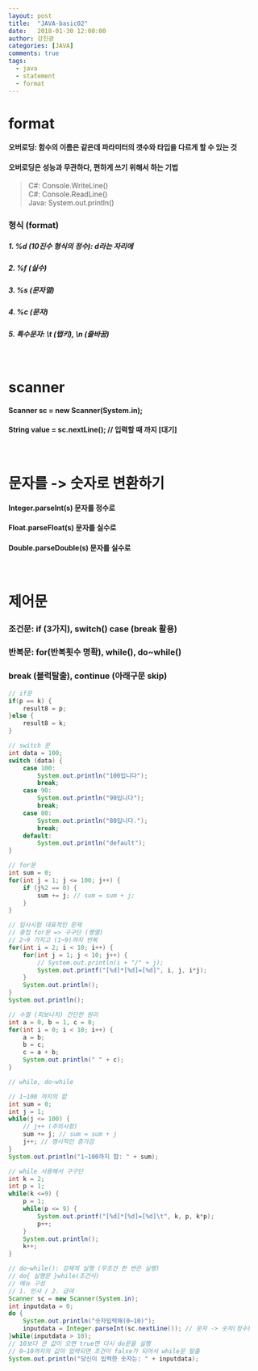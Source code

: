 ```yaml
---
layout: post
title:  "JAVA-basic02"
date:   2018-01-30 12:00:00
author: 강진광
categories: [JAVA]
comments: true
tags:
  - java
  - statement
  - format
---
```

# format
#### 오버로딩: 함수의 이름은 같은데 파라미터의 갯수와 타입을 다르게 할 수 있는 것 
#### 오버로딩은 성능과 무관하다, 편하게 쓰기 위해서 하는 기법
		
> C#: Console.WriteLine()<br>
> C#: Console.ReadLine()<br>
> Java: System.out.println()

### 형식 (format)
##### 1. %d (10진수 형식의 정수): d라는 자리에
##### 2. %f (실수)
##### 3. %s (문자열)
##### 4. %c (문자)
##### 5. 특수문자: \t (탭키), \n (줄바꿈)
<br>

# scanner		
#### Scanner sc = new Scanner(System.in);
#### String value = sc.nextLine(); // 입력할 때 까지 [대기]
<br>

# 문자를 -> 숫자로 변환하기
#### Integer.parseInt(s) 문자를 정수로
#### Float.parseFloat(s) 문자를 실수로
#### Double.parseDouble(s) 문자를 실수로
<br>

# 제어문
### 조건문: if (3가지), switch() case (break 활용)
### 반복문: for(반복횟수 명확), while(), do~while()
### break (블럭탈출), continue (아래구문 skip)
~~~java
// if문
if(p == k) {
    result8 = p;
}else {
    result8 = k;
}	

// switch 문
int data = 100;
switch (data) {
	case 100:
		System.out.println("100입니다");
		break;
	case 90:
		System.out.println("90입니다");
		break;
	case 80:
		System.out.println("80입니다.");
		break;
	default:
		System.out.println("default");
}

// for문
int sum = 0;
for(int j = 1; j <= 100; j++) {
    if (j%2 == 0) {
        sum += j; // sum = sum + j;
    }
}

// 입사시험 대표적인 문제
// 중첩 for문 => 구구단 (행열)
// 2~9 가지고 (1~9)까지 반복
for(int i = 2; i < 10; i++) {
	for(int j = 1; j < 10; j++) {
		// System.out.println(i + "/" + j);
		System.out.printf("[%d]*[%d]=[%d]", i, j, i*j);
	}
	System.out.println();
}
System.out.println();

// 수열 (피보나치) 간단한 원리
int a = 0, b = 1, c = 0;
for(int i = 0; i < 10; i++) {
	a = b;
	b = c;
	c = a + b;
	System.out.println(" " + c);
}

// while, do~while

// 1~100 까지의 합
int sum = 0;
int j = 1;
while(j <= 100) {
	// j++ (주의사항)
	sum += j; // sum = sum + j
	j++; // 명시적인 증가감
}
System.out.println("1~100까지 합: " + sum);

// while 사용해서 구구단
int k = 2;
int p = 1;
while(k <=9) {
	p = 1;
	while(p <= 9) {
		System.out.printf("[%d]*[%d]=[%d]\t", k, p, k*p);
		p++;
	}
	System.out.println();
	k++;
}

// do~while(): 강제적 실행 (무조건 한 번은 실행)
// do{ 실행문 }while(조건식)
// 메뉴 구성
// 1. 인사 / 2. 급여
Scanner sc = new Scanner(System.in);
int inputdata = 0;
do {
	System.out.println("숫자입력해(0~10)");
	inputdata = Integer.parseInt(sc.nextLine()); // 문자 -> 숫자(정수)
}while(inputdata > 10);
// 10보다 큰 값이 오면 true면 다시 do문을 실행
// 0~10까지의 값이 입력되면 조건이 false가 되어서 while문 탈출
System.out.println("당신이 입력한 숫자는: " + inputdata);
~~~
